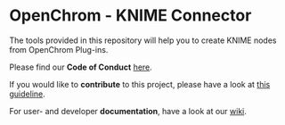# OpenChrom - KNIME Connector

The tools provided in this repository will help you to create KNIME nodes from OpenChrom Plug-ins.

Please find our **Code of Conduct** [here](https://github.com/OpenChrom/knimeconnector/blob/master/CODE_OF_CONDUCT.md).

If you would like to **contribute** to this project, please have a look at [this guideline](https://github.com/OpenChrom/knimeconnector/blob/master/CONTRIBUTING.md).

For user- and developer **documentation**, have a look at our [wiki](https://github.com/OpenChrom/knimeconnector/wiki).
